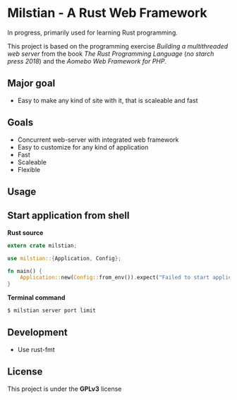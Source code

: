 # Milstian - A Rust Web Framework

In progress, primarily used for learning Rust programming.

This project is based on the programming exercise *Building a multithreaded web server* from the book *The Rust Programming Language* (*no starch press 2018*) and the *Aomebo Web Framework for PHP*.

## Major goal
* Easy to make any kind of site with it, that is scaleable and fast

## Goals
* Concurrent web-server with integrated web framework
* Easy to customize for any kind of application
* Fast
* Scaleable
* Flexible

## Usage

## Start application from shell

**Rust source**

``` rust
extern crate milstian;

use milstian::{Application, Config};

fn main() {
    Application::new(Config::from_env()).expect("Failed to start application");
}
```

**Terminal command**

``` bash
$ milstian server port limit
```

## Development

* Use rust-fmt

## License
This project is under the **GPLv3** license
